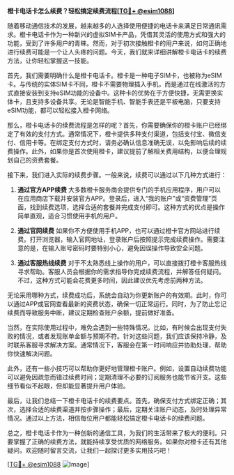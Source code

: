 **橙卡电话卡怎么续费？轻松搞定续费流程[[TG💪+ @esim1088](https://t.me/s/esim1088)]**

随着移动通信技术的发展，越来越多的人选择使用便捷的电话卡来满足日常通讯需求。橙卡电话卡作为一种新兴的虚拟SIM卡产品，凭借其灵活的使用方式和强大的功能，受到了许多用户的青睐。然而，对于初次接触橙卡的用户来说，如何正确地进行续费可能是一个让人头疼的问题。今天，我们就来详细讲解橙卡电话卡的续费方法，让你轻松掌握这一技能。

首先，我们需要明确什么是橙卡电话卡。橙卡是一种电子SIM卡，也被称为eSIM卡。与传统的实体SIM卡不同，橙卡不需要物理插入手机，而是通过在线激活的方式直接安装到支持eSIM功能的设备中。这种卡的优势在于方便快捷，无需更换实体卡，且支持多设备共享。无论是智能手机、智能手表还是平板电脑，只要支持eSIM功能，都可以轻松接入橙卡网络。

那么，橙卡电话卡的续费流程是怎样的呢？首先，你需要确保你的橙卡账户已经绑定了有效的支付方式。通常情况下，橙卡提供多种支付渠道，包括支付宝、微信支付、信用卡等。在绑定支付方式时，请务必确认信息准确无误，以免影响后续的续费操作。此外，如果你是首次使用橙卡，建议提前了解相关费用结构，以便合理规划自己的资费套餐。

接下来，我们进入实际的续费步骤。一般来说，续费可以通过以下几种方式进行：

1. **通过官方APP续费**
   大多数橙卡服务商会提供专门的手机应用程序，用户可以在应用商店下载并安装官方APP。登录后，进入“我的账户”或“资费管理”页面，找到续费选项，选择合适的套餐并完成支付即可。这种方式的优点是操作简单直观，适合习惯使用手机的用户。

2. **通过官网续费**
   如果你不方便使用手机APP，也可以通过橙卡官方网站进行续费。打开浏览器，输入官网地址，登录账户后按照提示完成续费操作。需要注意的是，在输入账号密码时要特别小心，避免因误操作导致安全问题。

3. **通过客服热线续费**
   对于不太熟悉线上操作的用户，可以直接拨打橙卡客服热线寻求帮助。客服人员会根据你的需求指导你完成续费流程，并解答任何疑问。不过，这种方式可能会花费更多时间，因此建议优先考虑前两种方法。

无论采用哪种方式，续费成功后，系统会自动为你更新账户的有效期。此时，你可以通过APP或官网查看最新的资费状态，确保一切正常运行。同时，为了防止忘记续费而导致服务中断，建议定期检查账户余额，提前做好准备。

当然，在实际使用过程中，难免会遇到一些特殊情况。比如，有时候会出现支付失败的情况，或者发现账单金额与预期不符。针对这些问题，我们应该保持冷静，及时联系客服寻求解决方案。通常情况下，客服会在第一时间响应并协助处理，帮助你快速解决问题。

此外，还有一些小技巧可以帮助你更好地管理橙卡账户。例如，设置自动续费功能可以避免因疏忽而错过续费时间；定期清理不必要的订阅服务也能节省开支。这些细节看似不起眼，但却能显著提升用户体验。

最后，让我们总结一下橙卡电话卡的续费要点。首先，确保支付方式绑定正确；其次，选择合适的续费渠道并按步骤操作；最后，定期关注账户动态，及时处理异常情况。通过以上方法，相信每位用户都能轻松搞定橙卡电话卡的续费问题。

总之，橙卡电话卡作为一种创新的通信工具，为我们的生活带来了极大的便利。只要掌握了正确的续费方法，就能持续享受优质的网络服务。如果你对橙卡还有其他疑问，欢迎随时留言交流，让我们一起探讨更多实用技巧吧！

[[TG💪+ @esim1088](https://t.me/s/esim1088) ![Image](https://i.postimg.cc/4NQfJmqS/Snipaste-2025-05-13-00-14-12.png)]